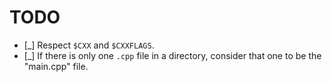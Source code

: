 # TODO

* [_] Respect `$CXX` and `$CXXFLAGS`.
* [_] If there is only one `.cpp` file in a directory, consider that one to be the "main.cpp" file.
